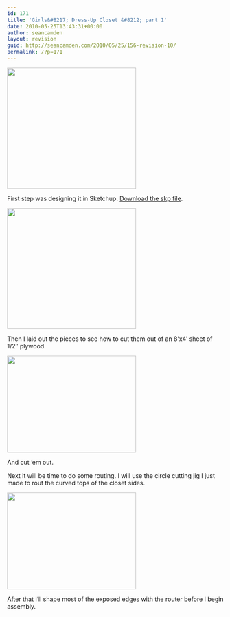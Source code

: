 ```yaml
---
id: 171
title: 'Girls&#8217; Dress-Up Closet &#8212; part 1'
date: 2010-05-25T13:43:31+00:00
author: seancamden
layout: revision
guid: http://seancamden.com/2010/05/25/156-revision-10/
permalink: /?p=171
---
```

<img src="http://seancamden.com/wp-content/uploads/2010/05/girls-closet3-300x281.jpg" alt="" title="Dress-up closet initial design" width="300" height="281" class="size-medium wp-image-157" />
  
First step was designing it in Sketchup. [Download the skp file](http://seancamden.com/wp-content/uploads/2010/05/girls-closet.zip).

<img src="http://seancamden.com/wp-content/uploads/2010/05/girls-closet4-300x281.jpg" alt="" title="Dress-up closet exploded view" width="300" height="281" class="size-medium wp-image-158" />
  
Then I laid out the pieces to see how to cut them out of an 8&#8217;x4&#8242; sheet of 1/2&#8243; plywood.

<img src="http://seancamden.com/wp-content/uploads/2010/05/2010-05-25-12.20.35-300x225.jpg" alt="" title="Pieces of wood" width="300" height="225" class="size-medium wp-image-159" />
  
And cut &#8217;em out.

Next it will be time to do some routing. I will use the circle cutting jig I just made to rout the curved tops of the closet sides.

<img src="http://seancamden.com/wp-content/uploads/2010/05/2010-05-21-16.31.57-300x225.jpg" alt="" title="Circle cutting router jig" width="300" height="225" class="size-medium wp-image-162" />

After that I&#8217;ll shape most of the exposed edges with the router before I begin assembly.